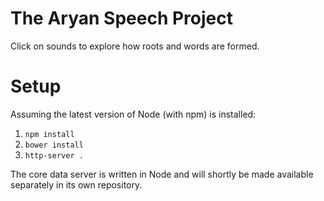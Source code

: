 # The Aryan Speech Project

Click on sounds to explore how roots and words are formed.

# Setup

Assuming the latest version of Node (with npm) is installed:

1. `npm install`
2. `bower install`
3. `http-server .`

The core data server is written in Node and will shortly be made available separately in its own repository.
